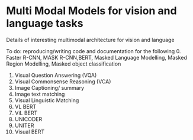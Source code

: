 # Multi Modal Models for vision and language tasks
Details of interesting multimodal architecture for vision and language

To do:
reproducing/writing code and documentation for the following
0. Faster R-CNN, MASK R-CNN,BERT, Masked Language Modelling, Masked Region Modelling, Masked object classification
1. Visual Question Answering (VQA)
2. Visual Commonsense Reasoning (VCA)
3. Image Captioning/ summary
4. Image text matching
5. Visual Linguistic Matching
6. VL BERT
7. ViL BERT
8. UNICODER
9. UNITER
10. Visual BERT
